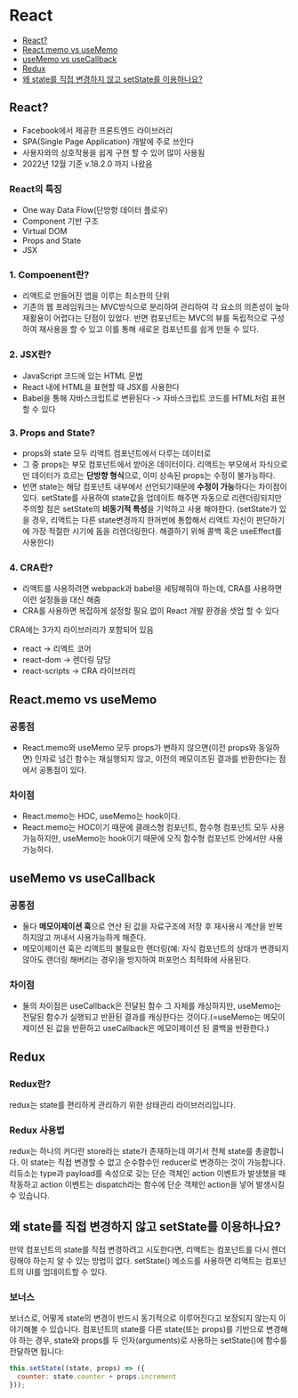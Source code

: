 # React

- [React?](#react-1)
- [React.memo vs useMemo](#reactmemo-vs-usememo)
- [useMemo vs useCallback](#usememo-vs-usecallback)
- [Redux](#redux)
- [왜 state를 직접 변경하지 않고 setState를 이용하나요?](#왜-state를-직접-변경하지-않고-setstate를-이용하나요)

## React?
- Facebook에서 제공한 프론트엔드 라이브러리
- SPA(Single Page Application) 개발에 주로 쓰인다
- 사용자와의 상호작용을 쉽게 구현 할 수 있어 많이 사용됨
- 2022년 12월 기준 v.18.2.0 까지 나왔음

### React의 특징
- One way Data Flow(단방향 데이터 플로우)
- Component 기반 구조
- Virtual DOM
- Props and State
- JSX

### 1. Compoenent란?
- 리액트로 만들어진 앱을 이루는 최소한의 단위
- 기존의 웹 프레임워크는 MVC방식으로 분리하여 관리하여 각 요소의 의존성이 높아 재활용이 어렵다는 단점이 있었다. 반면 컴포넌트는 MVC의 뷰를 독립적으로 구성하여 재사용을 할 수 있고 이를 통해 새로운 컴포넌트를 쉽게 만들 수 있다.

### 2. JSX란?
- JavaScript 코드에 있는 HTML 문법
- React 내에 HTML을 표현할 때 JSX를 사용한다
- Babel을 통해 자바스크립트로 변환된다 -> 자바스크립트 코드를 HTML처럼 표현할 수 있다

### 3. Props and State?
- props와 state 모두 리액트 컴포넌트에서 다루는 데이터로
- 그 중 props는 부모 컴포넌트에서 받아온 데이터이다. 리액트는 부모에서 자식으로만 데이터가 흐르는 **단방향 형식**으로, 이미 상속된 props는 수정이 불가능하다.
- 반면 state는 해당 컴포넌트 내부에서 선언되기때문에 **수정이 가능**하다는 차이점이 있다. setState를 사용하여 state값을 업데이트 해주면 자동으로 리렌더링되지만 주의할 점은 setState의 **비동기적 특성**을 기억하고 사용 해야한다. (setState가 있을 경우, 리액트는 다른 state변경까지 한꺼번에 통합해서 리액트 자신이 판단하기에 가장 적절한 시기에 돔을 리렌더링한다. 해결하기 위해 콜백 혹은 useEffect를 사용한다)

### 4. CRA란?
- 리액트를 사용하려면 webpack과 babel을 세팅해줘야 하는데, CRA를 사용하면 이런 설정들을 대신 해줌
- CRA를 사용하면 복잡하게 설정할 필요 없이 React 개발 환경을 셋업 할 수 있다

CRA에는 3가지 라이브러리가 포함되어 있음

- react → 리엑트 코어
- react-dom → 렌더링 담당
- react-scripts → CRA 라이브러리

## React.memo vs useMemo

### 공통점
- React.memo와 useMemo 모두 props가 변하지 않으면(이전 props와 동일하면) 인자로 넘긴 함수는 재실행되지 않고, 이전의 메모이즈된 결과를 반환한다는 점에서 공통점이 있다.

### 차이점
- React.memo는 HOC, useMemo는 hook이다.
- React.memo는 HOC이기 때문에 클래스형 컴포넌트, 함수형 컴포넌트 모두 사용 가능하지만, useMemo는 hook이기 때문에 오직 함수형 컴포넌트 안에서만 사용 가능하다.

## useMemo vs useCallback

### 공통점
- 둘다 **메모이제이션 훅**으로 연산 된 값을 자료구조에 저장 후 재사용시 계산을 반복하지않고 꺼내서 사용가능하게 해준다.
- 메모이제이션 훅은 리액트의 불필요한 랜더링(예: 자식 컴포넌트의 상태가 변경되지않아도 랜더링 해버리는 경우)을 방지하여 퍼포먼스 최적화에 사용된다.

### 차이점
- 둘의 차이점은 useCallback은 전달된 함수 그 자체를 캐싱하지만, useMemo는 전달된 함수가 실행되고 반환된 결과를 캐싱한다는 것이다.(=useMemo는 메모이제이션 된 값을 반환하고 useCallback은 메모이제이션 된 콜백을 반환한다.)

## Redux

### Redux란?
redux는 state를 편리하게 관리하기 위한 상태관리 라이브러리입니다.

### Redux 사용법
redux는 하나의 커다란 store라는 state가 존재하는데 여기서 전체 state를 총괄합니다. 이 state는 직접 변경할 수 없고 순수함수인 reducer로 변경하는 것이 가능합니다.
리듀소는 type과 payload를 속성으로 갖는 단순 객체인 action 이벤트가 발생했을 때 작동하고 action 이벤트는 dispatch라는 함수에 단순 객체인 action을 넣어 발생시킬 수 있습니다.

## 왜 state를 직접 변경하지 않고 setState를 이용하나요?

만약 컴포넌트의 state를 직접 변경하려고 시도한다면, 리액트는 컴포넌트를 다시 렌더링해야 하는지 알 수 있는 방법이 없다. setState() 메소드를 사용하면 리액트는 컴포넌트의 UI를 업데이트할 수 있다.

### 보너스

보너스로, 어떻게 state의 변경이 반드시 동기적으로 이루어진다고 보장되지 않는지 이야기해볼 수 있습니다. 컴포넌트의 state를 다른 state(또는 props)를 기반으로 변경해야 하는 경우, state와 props를 두 인자(arguments)로 사용하는 setState()에 함수를 전달하면 됩니다:

``` javascript
this.setState((state, props) => ({
  counter: state.counter + props.increment
}));
```